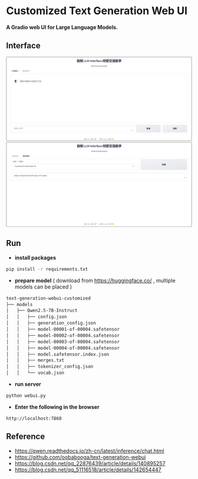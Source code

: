 # Customized Text Generation Web UI

**A Gradio web UI for Large Language Models.**

## Interface

![chat_ui](icons/chat_ui.png)![model_ui](icons/model_ui.png)

## Run

- **install packages**

```bash
pip install -r requirements.txt
```

- **prepare model** ( download from https://huggingface.co/ , multiple models can be placed )

```bash
text-generation-webui-customized
├── models
│   ├── Qwen2.5-7B-Instruct
│   │   ├── config.json
│   │   ├── generation_config.json
│   │   ├── model-00001-of-00004.safetensor
│   │   ├── model-00002-of-00004.safetensor
│   │   ├── model-00003-of-00004.safetensor
│   │   ├── model-00004-of-00004.safetensor
│   │   ├── model.safetensor.index.json
│   │   ├── merges.txt
│   │   ├── tokenizer_config.json
│   │   └── vocab.json
```

- **run server**

```bash
python webui.py
```

- **Enter the following in the browser**

```
http://localhost:7860
```

## Reference

- https://qwen.readthedocs.io/zh-cn/latest/inference/chat.html
- https://github.com/oobabooga/text-generation-webui
- https://blog.csdn.net/qq_22876439/article/details/140895257
- https://blog.csdn.net/qq_51116518/article/details/142654447



